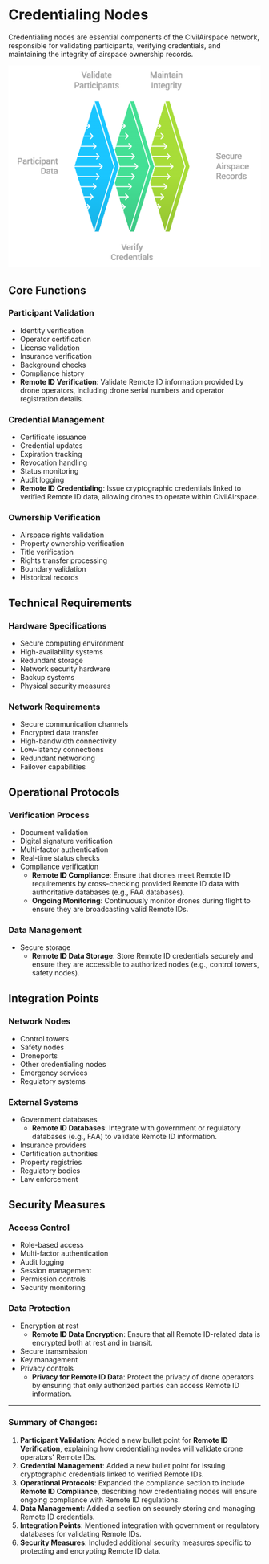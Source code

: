 # Credentialing Nodes

Credentialing nodes are essential components of the CivilAirspace network, responsible for validating participants, verifying credentials, and maintaining the integrity of airspace ownership records.

![Credentialing Process](../docs/images/CredentialingProcessCivilAirspace.png)
## Core Functions

### Participant Validation
- Identity verification
- Operator certification
- License validation
- Insurance verification
- Background checks
- Compliance history
- **Remote ID Verification**: Validate Remote ID information provided by drone operators, including drone serial numbers and operator registration details.

### Credential Management
- Certificate issuance
- Credential updates
- Expiration tracking
- Revocation handling
- Status monitoring
- Audit logging
- **Remote ID Credentialing**: Issue cryptographic credentials linked to verified Remote ID data, allowing drones to operate within CivilAirspace.

### Ownership Verification
- Airspace rights validation
- Property ownership verification
- Title verification
- Rights transfer processing
- Boundary validation
- Historical records

## Technical Requirements

### Hardware Specifications
- Secure computing environment
- High-availability systems
- Redundant storage
- Network security hardware
- Backup systems
- Physical security measures

### Network Requirements
- Secure communication channels
- Encrypted data transfer
- High-bandwidth connectivity
- Low-latency connections
- Redundant networking
- Failover capabilities

## Operational Protocols

### Verification Process
- Document validation
- Digital signature verification
- Multi-factor authentication
- Real-time status checks
- Compliance verification 
  - **Remote ID Compliance**: Ensure that drones meet Remote ID requirements by cross-checking provided Remote ID data with authoritative databases (e.g., FAA databases).
  - **Ongoing Monitoring**: Continuously monitor drones during flight to ensure they are broadcasting valid Remote IDs.
  
### Data Management 
- Secure storage 
  - **Remote ID Data Storage**: Store Remote ID credentials securely and ensure they are accessible to authorized nodes (e.g., control towers, safety nodes).
  
## Integration Points

### Network Nodes 
  - Control towers 
  - Safety nodes 
  - Droneports 
  - Other credentialing nodes 
  - Emergency services 
  - Regulatory systems
  
### External Systems 
  - Government databases 
    - **Remote ID Databases**: Integrate with government or regulatory databases (e.g., FAA) to validate Remote ID information.
  - Insurance providers 
  - Certification authorities 
  - Property registries 
  - Regulatory bodies 
  - Law enforcement

## Security Measures

### Access Control 
  - Role-based access 
  - Multi-factor authentication 
  - Audit logging 
  - Session management 
  - Permission controls 
  - Security monitoring 

### Data Protection 
  - Encryption at rest 
    - **Remote ID Data Encryption**: Ensure that all Remote ID-related data is encrypted both at rest and in transit.
  - Secure transmission 
  - Key management 
  - Privacy controls 
    - **Privacy for Remote ID Data**: Protect the privacy of drone operators by ensuring that only authorized parties can access Remote ID information.
    
---

### Summary of Changes:
1. **Participant Validation**: Added a new bullet point for **Remote ID Verification**, explaining how credentialing nodes will validate drone operators' Remote IDs.
2. **Credential Management**: Added a new bullet point for issuing cryptographic credentials linked to verified Remote IDs.
3. **Operational Protocols**: Expanded the compliance section to include **Remote ID Compliance**, describing how credentialing nodes will ensure ongoing compliance with Remote ID regulations.
4. **Data Management**: Added a section on securely storing and managing Remote ID credentials.
5. **Integration Points**: Mentioned integration with government or regulatory databases for validating Remote IDs.
6. **Security Measures**: Included additional security measures specific to protecting and encrypting Remote ID data.